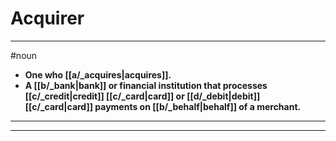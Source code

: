 # Acquirer
---
#noun
- **One who [[a/_acquires|acquires]].**
- **A [[b/_bank|bank]] or financial institution that processes [[c/_credit|credit]] [[c/_card|card]] or [[d/_debit|debit]] [[c/_card|card]] payments on [[b/_behalf|behalf]] of a merchant.**
---
---
